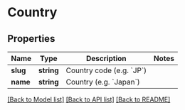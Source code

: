 # Country

## Properties
Name | Type | Description | Notes
------------ | ------------- | ------------- | -------------
**slug** | **string** | Country code (e.g. &#x60;JP&#x60;) | 
**name** | **string** | Country (e.g. &#x60;Japan&#x60;) | 

[[Back to Model list]](../README.md#documentation-for-models) [[Back to API list]](../README.md#documentation-for-api-endpoints) [[Back to README]](../README.md)


